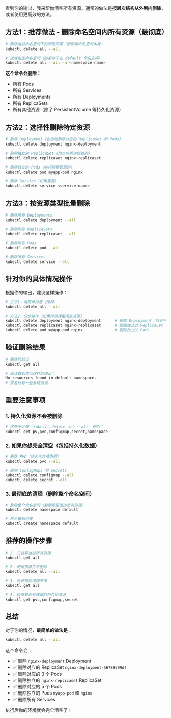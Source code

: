 看到你的输出，我来帮你清空所有资源。通常的做法是**按层次结构从外到内删除**，或者使用更高效的方法。

## **方法1：推荐做法 - 删除命名空间内所有资源（最彻底）**

```bash
# 删除当前命名空间下的所有资源（但保留命名空间本身）
kubectl delete all --all

# 或者指定命名空间（如果你不在 default 命名空间）
kubectl delete all --all -n <namespace-name>
```

**这个命令会删除：**
- 所有 Pods
- 所有 Services
- 所有 Deployments
- 所有 ReplicaSets
- 所有其他资源（除了 PersistentVolume 等持久化资源）

## **方法2：选择性删除特定资源**

```bash
# 删除 Deployment（会自动删除对应的 ReplicaSet 和 Pods）
kubectl delete deployment nginx-deployment

# 删除独立的 ReplicaSet（你之前手动创建的）
kubectl delete replicaset nginx-replicaset

# 删除独立的 Pods（非控制器管理的）
kubectl delete pod myapp-pod nginx

# 删除 Service（如果需要）
kubectl delete service <service-name>
```

## **方法3：按资源类型批量删除**

```bash
# 删除所有 Deployments
kubectl delete deployment --all

# 删除所有 ReplicaSets  
kubectl delete replicaset --all

# 删除所有 Pods
kubectl delete pod --all

# 删除所有 Services
kubectl delete service --all
```

## **针对你的具体情况操作**

根据你的输出，建议这样操作：

```bash
# 方法1：最简单彻底（推荐）
kubectl delete all --all

# 方法2：分步操作（如果你想保留某些资源）
kubectl delete deployment nginx-deployment      # 删除 Deployment（会连带删除它的 ReplicaSet 和 Pods）
kubectl delete replicaset nginx-replicaset      # 删除独立的 ReplicaSet（会连带删除它的 Pods）
kubectl delete pod myapp-pod nginx              # 删除独立的 Pods
```

## **验证删除结果**

```bash
# 删除后验证
kubectl get all

# 应该看到类似这样的输出：
No resources found in default namespace.
# 或者只有一些系统资源
```

## **重要注意事项**

### **1. 持久化资源不会被删除**
```bash
# 这些不会被 `kubectl delete all --all` 删除：
kubectl get pv,pvc,configmap,secret,namespace
```

### **2. 如果你想完全清空（包括持久化数据）**
```bash
# 删除 PVC（持久化存储声明）
kubectl delete pvc --all

# 删除 ConfigMaps 和 Secrets
kubectl delete configmap --all
kubectl delete secret --all
```

### **3. 最彻底的清理（删除整个命名空间）**
```bash
# 删除整个命名空间（会删除里面的所有资源）
kubectl delete namespace default

# 然后重新创建
kubectl create namespace default
```

## **推荐的操作步骤**

```bash
# 1. 先查看当前所有资源
kubectl get all

# 2. 使用推荐方法删除
kubectl delete all --all

# 3. 验证是否清理干净
kubectl get all

# 4. 检查是否有残留的持久化资源
kubectl get pvc,configmap,secret
```

## **总结**

对于你的情况，**最简单的做法是：**

```bash
kubectl delete all --all
```

这个命令会：
- ✅ 删除 `nginx-deployment` Deployment
- ✅ 删除对应的 ReplicaSet `nginx-deployment-56788599d7`
- ✅ 删除对应的 3 个 Pods
- ✅ 删除独立的 `nginx-replicaset` ReplicaSet
- ✅ 删除对应的 5 个 Pods
- ✅ 删除独立的 Pods `myapp-pod` 和 `nginx`
- ✅ 删除所有 Services

执行后你的环境就会完全清空了！